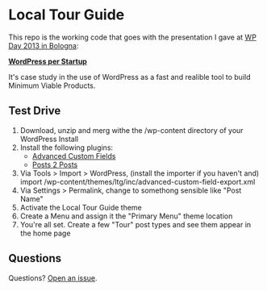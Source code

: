 Local Tour Guide
======

This repo is the working code that goes with the presentation I gave at [WP Day 2013 in Bologna](http://www.wpday.it/):

**[WordPress per Startup](http://www.slideshare.net/pierobellomo/wp-per-startup/)**

It's case study in the use of WordPress as a fast and realible tool to build Minimum Viable Products.

Test Drive
------------
1. Download, unzip and merg withe the /wp-content directory of your WordPress Install
2. Install the following plugins:
    * [Advanced Custom Fields](http://wordpress.org/plugins/advanced-custom-fields/)
    * [Posts 2 Posts](http://wordpress.org/plugins/posts-to-posts/)    
3. Via Tools > Import > WordPress, (install the importer if you haven't and) import /wp-content/themes/ltg/inc/advanced-custom-field-export.xml
4. Via Settings > Permalink, change to somethong sensible like "Post Name"
5. Activate the Local Tour Guide theme
6. Create a Menu and assign it the "Primary Menu" theme location
7. You're all set. Create a few "Tour" post types and see them appear in the home page  

Questions
------------
Questions? [Open an issue](https://github.com/ptbello/localtourguide/issues/new). 